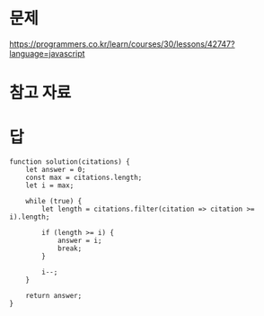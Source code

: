 # 문제
https://programmers.co.kr/learn/courses/30/lessons/42747?language=javascript

# 참고 자료

# 답
    function solution(citations) {
        let answer = 0;
        const max = citations.length;
        let i = max;

        while (true) {
            let length = citations.filter(citation => citation >= i).length;

            if (length >= i) {
                answer = i;
                break;
            }

            i--;
        }

        return answer;
    }

